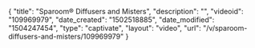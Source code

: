 {
    "title": "Sparoom&reg; Diffusers and Misters",
    "description": "",
    "videoid": "109969979",
    "date_created": "1502518885",
    "date_modified": "1504247454",
    "type": "captivate",
    "layout": "video",
    "url": "\/v\/sparoom-diffusers-and-misters\/109969979"
}